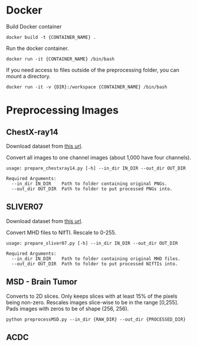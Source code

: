 # Docker

Build Docker container

```
docker build -t {CONTAINER_NAME} .
```

Run the docker container.

```
docker run -it {CONTAINER_NAME} /bin/bash
```

If you need access to files outside of the preprocessing folder, you can mount a directory.

```
docker run -it -v {DIR}:/workspace {CONTAINER_NAME} /bin/bash
```

# Preprocessing Images
## ChestX-ray14
Download dataset from [this url](https://nihcc.app.box.com/v/ChestXray-NIHCC/folder/37178474737).

Convert all images to one channel images (about 1,000 have four channels).
```
usage: prepare_chestxray14.py [-h] --in_dir IN_DIR --out_dir OUT_DIR

Required Arguments:
  --in_dir IN_DIR    Path to folder containing original PNGs.
  --out_dir OUT_DIR  Path to folder to put processed PNGs into.
```

## SLIVER07
Download dataset from [this url](https://sliver07.grand-challenge.org/).

Convert MHD files to NIfTI. Rescale to 0-255.
```
usage: prepare_sliver07.py [-h] --in_dir IN_DIR --out_dir OUT_DIR

Required Arguments:
  --in_dir IN_DIR    Path to folder containing original MHD files.
  --out_dir OUT_DIR  Path to folder to put processed NIfTIs into.
```

## MSD - Brain Tumor

Converts to 2D slices. Only keeps slices with at least 15% of the pixels being non-zero. Rescales images slice-wise to be in the range [0,255]. Pads images with zeros to be of shape (256, 256). 
```
python preprocessMSD.py --in_dir {RAW_DIR} --out_dir {PROCESSED_DIR}
```

## ACDC
